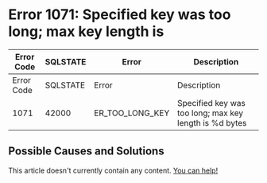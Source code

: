 
# Error 1071: Specified key was too long; max key length is


| Error Code | SQLSTATE | Error | Description |
| --- | --- | --- | --- |
| Error Code | SQLSTATE | Error | Description |
| 1071 | 42000 | ER_TOO_LONG_KEY | Specified key was too long; max key length is %d bytes |




## Possible Causes and Solutions


This article doesn't currently contain any content. [You can help!](/en/writing-and-editing-knowledge-base-articles/)

